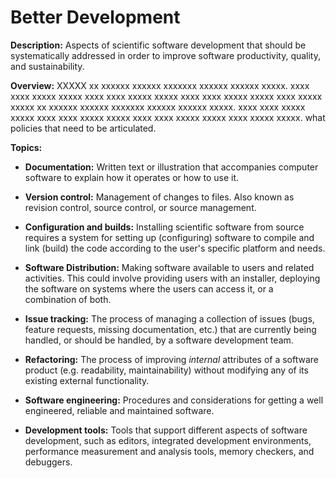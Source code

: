 # Better Development

**Description:**  Aspects of scientific software development that should be systematically addressed in order to improve software productivity, quality, and sustainability.

**Overview:** XXXXX  xx xxxxxx xxxxxx xxxxxxx xxxxxx xxxxxx xxxxx. xxxx xxxx xxxxx xxxxx xxxx xxxx xxxxx xxxxx xxxx xxxx xxxxx xxxxx xxxx xxxxx xxxxx xx xxxxxx xxxxxx xxxxxxx xxxxxx xxxxxx xxxxx. xxxx xxxx xxxxx xxxxx xxxx xxxx xxxxx xxxxx xxxx xxxx xxxxx xxxxx xxxx xxxxx xxxxx.
what policies that need to be articulated.

**Topics:**

- **Documentation:**
Written text or illustration that accompanies computer software to explain how it operates or how to use it.  

<!---
    - [What Is Good Documentation?](../CuratedContent/WhatIsGoodDocumentation.md)
    - [How to Write Good Documentation?](../CuratedContent/HowToWriteGoodDocumentation.md)
--->

- **Version control:**
Management of changes to files.  Also known as revision control, source control, or source management.

<!---
    - [What is Version Control?](../CuratedContent/WhatIsVersionControl.md)
    - [How to Do Version Control with Git in Your CSE Project](..CuratedContent/HowToDoVersionControlWithGitInYourCseProject.md)
--->


<!---
        - [What Is CSE Software Deployment?](Topics/WhatIsCseSwDeployment.md)
--->

- **Configuration and builds:**
Installing scientific software from source requires a system for setting up (configuring) software to compile and link (build) the code according to the user's specific platform and needs.

<!---
    - [What Is Software Configuration?](../CuratedContent/WhatIsSwConfiguration.md)
    - [How to Configure Software](../CuratedContent/HowToConfigureSoftware.md)
--->

- **Software Distribution:**
Making software available to users and related activities. This could involve providing users with an installer, deploying the software on systems where the users can access it, or a combination of both.

<!---
   - [What Is CSE Software Distribution?](Topics/WhatIsCseSwDistribution.md)
--->

<!---
- **Legacy code:**
Source code in which investments, tangible and in-tangible, are so great that wholesale re-write to *optimally* utilize newer computing technology is deemed too costly and/or too risky.


    - [What Is CSE Legacy Code?](Topics/WhatIsCseLegacyCode.md)
--->

- **Issue tracking:**
The process of managing a collection of issues (bugs, feature requests, missing documentation, etc.) that are currently being handled, or should be handled, by a software development team.

<!---
   - [What Is Issue Tracking?](Topics/WhatIsIssueTracking.md)
--->

- **Refactoring:**
The process of improving *internal* attributes of a software product (e.g. readability, maintainability) without modifying any of its existing external functionality.

<!---
- [What Is CSE Software Refactoring?](Topics/WhatIsCseSwRefactoring.md)
--->

- **Software engineering:**
Procedures and considerations for getting a well engineered, reliable and maintained software.

<!---
    - [What Is Software Engineering for CSE?](Topics/WhatIsSwEngForCse.md)
--->

- **Development tools:**
Tools that support different aspects of software development, such as editors, integrated development environments, performance measurement and analysis tools, memory checkers, and debuggers.

<!---
    - [What Are CSE Development Tools?](Topics/WhatAreCseDevptTools.md)
--->

<!---
Category order: 2
--->
